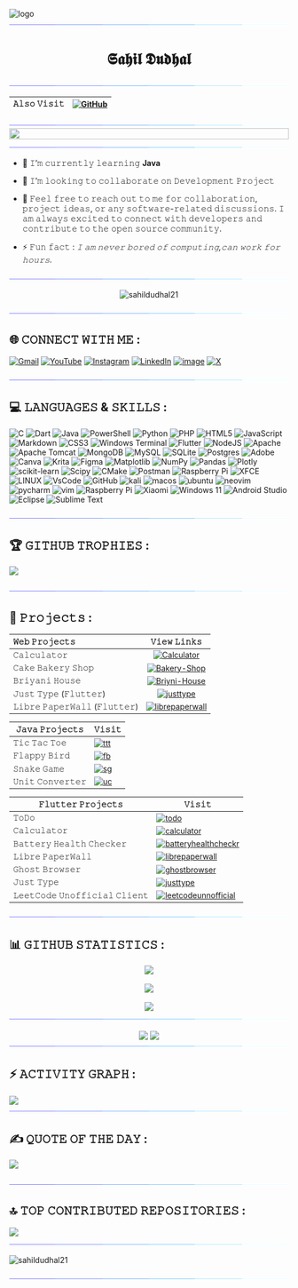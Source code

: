 

![logo](20240303_1927361-ezgif.com-video-to-gif-converter.gif)
<img src="line11.gif">

<h1 align="center">𝕾𝖆𝖍𝖎𝖑 𝕯𝖚𝖉𝖍𝖆𝖑</h1>
<img src="line11.gif">


|𝙰𝚕𝚜𝚘 𝚅𝚒𝚜𝚒𝚝| [![GitHub](https://img.shields.io/badge/GitHub-%23121011.svg?style=flat&logo=github&logoColor=white)](https://github.com/SahilDProjects) |
|:--------:|:------:|


<!-- <h4 align="center">𝙰 𝚙𝚊𝚜𝚜𝚒𝚘𝚗𝚊𝚝𝚎 𝚙𝚛𝚘𝚐𝚛𝚊𝚖𝚖𝚎𝚛 𝚏𝚛𝚘𝚖 𝙸𝚗𝚍𝚒𝚊</h4> -->
<img src="line11.gif">
<img height="20%" width="99.99% align="centre" src="IMG_20230828_202253.jpg">
<img src="line11.gif">
<p align="centre">

- 🌱 𝙸’𝚖 𝚌𝚞𝚛𝚛𝚎𝚗𝚝𝚕𝚢 𝚕𝚎𝚊𝚛𝚗𝚒𝚗𝚐 <b>Java</b>

- 👯 𝙸’𝚖 𝚕𝚘𝚘𝚔𝚒𝚗𝚐 𝚝𝚘 𝚌𝚘𝚕𝚕𝚊𝚋𝚘𝚛𝚊𝚝𝚎 𝚘𝚗 𝙳𝚎𝚟𝚎𝚕𝚘𝚙𝚖𝚎𝚗𝚝 𝙿𝚛𝚘𝚓𝚎𝚌𝚝

- 🎫️ 𝙵𝚎𝚎𝚕 𝚏𝚛𝚎𝚎 𝚝𝚘 𝚛𝚎𝚊𝚌𝚑 𝚘𝚞𝚝 𝚝𝚘 𝚖𝚎 𝚏𝚘𝚛 𝚌𝚘𝚕𝚕𝚊𝚋𝚘𝚛𝚊𝚝𝚒𝚘𝚗, 𝚙𝚛𝚘𝚓𝚎𝚌𝚝 𝚒𝚍𝚎𝚊𝚜, 𝚘𝚛 𝚊𝚗𝚢 𝚜𝚘𝚏𝚝𝚠𝚊𝚛𝚎-𝚛𝚎𝚕𝚊𝚝𝚎𝚍 𝚍𝚒𝚜𝚌𝚞𝚜𝚜𝚒𝚘𝚗𝚜. 𝙸 𝚊𝚖 𝚊𝚕𝚠𝚊𝚢𝚜 𝚎𝚡𝚌𝚒𝚝𝚎𝚍 𝚝𝚘 𝚌𝚘𝚗𝚗𝚎𝚌𝚝 𝚠𝚒𝚝𝚑 𝚍𝚎𝚟𝚎𝚕𝚘𝚙𝚎𝚛𝚜 𝚊𝚗𝚍 𝚌𝚘𝚗𝚝𝚛𝚒𝚋𝚞𝚝𝚎 𝚝𝚘 𝚝𝚑𝚎 𝚘𝚙𝚎𝚗 𝚜𝚘𝚞𝚛𝚌𝚎 𝚌𝚘𝚖𝚖𝚞𝚗𝚒𝚝𝚢.

- ⚡ 𝙵𝚞𝚗 𝚏𝚊𝚌𝚝 : <i>𝙸 𝚊𝚖 𝚗𝚎𝚟𝚎𝚛 𝚋𝚘𝚛𝚎𝚍 𝚘𝚏 𝚌𝚘𝚖𝚙𝚞𝚝𝚒𝚗𝚐,𝚌𝚊𝚗 𝚠𝚘𝚛𝚔 𝚏𝚘𝚛 𝚑𝚘𝚞𝚛𝚜.</i>

</p> <!-- kay re bhuspangya  -->
<img src="line11.gif">
<p align="center"> <img src="https://komarev.com/ghpvc/?username=sahildudhal21&label=🧑🏻‍💼+Profile+views&color=0e75b6&style=flat" alt="sahildudhal21"/></p>
<img src="line11.gif">

## 🌐 𝙲𝙾𝙽𝙽𝙴𝙲𝚃 𝚆𝙸𝚃𝙷 𝙼𝙴 :
[![Gmail](https://img.shields.io/badge/-Gmail-c14438?logo=Gmail&logoColor=white)](mailto:sahildudhal1364@gmail.com)
[![YouTube](https://img.shields.io/badge/YouTube-%23FF0000.svg?logo=YouTube&logoColor=white)](https://www.youtube.com/@sahild11) [![Instagram](https://img.shields.io/badge/Instagram-%23E4405F.svg?logo=Instagram&logoColor=white)](https://www.instagram.com/sahil_dudhal_11) [![LinkedIn](https://img.shields.io/badge/LinkedIn-%230077B5.svg?logo=linkedin&logoColor=white)](https://linkedin.com/in/sahil-dudhal-1b11b925a)
[![image](https://img.shields.io/badge/Telegram-2CA5E0?logo=telegram&logoColor=white)](http://t.me/Sahil_Dudhal) 
[![X](https://img.shields.io/badge/X-black.svg?logo=X&logoColor=white)](https://x.com/sahild1311) 

<img src="line11.gif">

## 💻 𝙻𝙰𝙽𝙶𝚄𝙰𝙶𝙴𝚂 & 𝚂𝙺𝙸𝙻𝙻𝚂 :
![C](https://img.shields.io/badge/c-%2300599C.svg?style=flat&logo=c&logoColor=white) 
![Dart](https://img.shields.io/badge/dart-%230175C2.svg?style=flat&logo=dart&logoColor=white) 
![Java](https://img.shields.io/badge/java-%23ED8B00.svg?style=flat&logo=openjdk&logoColor=white) 
![PowerShell](https://img.shields.io/badge/PowerShell-%235391FE.svg?style=flat&logo=powershell&logoColor=white) 
![Python](https://img.shields.io/badge/python-3670A0?style=flat&logo=python&logoColor=ffdd54) 
![PHP](https://img.shields.io/badge/php-%23777BB4.svg?style=flat&logo=php&logoColor=white) 
![HTML5](https://img.shields.io/badge/html5-%23E34F26.svg?style=flat&logo=html5&logoColor=white) 
![JavaScript](https://img.shields.io/badge/javascript-%23323330.svg?style=flat&logo=javascript&logoColor=%23F7DF1E) 
![Markdown](https://img.shields.io/badge/markdown-%23000000.svg?style=flat&logo=markdown&logoColor=white)
![CSS3](https://img.shields.io/badge/css3-%231572B6.svg?style=flat&logo=css3&logoColor=white) 
![Windows Terminal](https://img.shields.io/badge/Windows%20Terminal-%234D4D4D.svg?style=flat&logo=windows-terminal&logoColor=white)
![Flutter](https://img.shields.io/badge/Flutter-%2302569B.svg?style=flat&logo=Flutter&logoColor=white)
![NodeJS](https://img.shields.io/badge/node.js-6DA55F?style=flat&logo=node.js&logoColor=white) 
![Apache](https://img.shields.io/badge/apache-%23D42029.svg?style=flat&logo=apache&logoColor=white)
![Apache Tomcat](https://img.shields.io/badge/apache%20tomcat-%23F8DC75.svg?style=flat&logo=apache-tomcat&logoColor=black)
![MongoDB](https://img.shields.io/badge/MongoDB-%234ea94b.svg?style=flat&logo=mongodb&logoColor=white)
![MySQL](https://img.shields.io/badge/mysql-4479A1.svg?style=flat&logo=mysql&logoColor=white) 
![SQLite](https://img.shields.io/badge/sqlite-%2307405e.svg?style=flat&logo=sqlite&logoColor=white)
![Postgres](https://img.shields.io/badge/postgres-%23316192.svg?style=flat&logo=postgresql&logoColor=white) 
![Adobe](https://img.shields.io/badge/adobe-%23FF0000.svg?style=flat&logo=Adobe&logoColor=white)
![Canva](https://img.shields.io/badge/Canva-%2300C4CC.svg?style=flat&logo=Canva&logoColor=white) 
![Krita](https://img.shields.io/badge/Krita-203759?style=flat&logo=krita&logoColor=EEF37B) 
![Figma](https://img.shields.io/badge/figma-%23F24E1E.svg?style=flat&logo=figma&logoColor=white) 
![Matplotlib](https://img.shields.io/badge/Matplotlib-%23ffffff.svg?style=flat&logo=Matplotlib&logoColor=black)
![NumPy](https://img.shields.io/badge/numpy-%23013243.svg?style=flat&logo=numpy&logoColor=white)
![Pandas](https://img.shields.io/badge/pandas-%23150458.svg?style=flat&logo=pandas&logoColor=white) 
![Plotly](https://img.shields.io/badge/Plotly-%233F4F75.svg?style=flat&logo=plotly&logoColor=white)
![scikit-learn](https://img.shields.io/badge/scikit--learn-%23F7931E.svg?style=flat&logo=scikit-learn&logoColor=white) 
![Scipy](https://img.shields.io/badge/SciPy-%230C55A5.svg?style=flat&logo=scipy&logoColor=%white)
![CMake](https://img.shields.io/badge/CMake-%23008FBA.svg?style=flat&logo=cmake&logoColor=white)
![Postman](https://img.shields.io/badge/Postman-FF6C37?style=flat&logo=postman&logoColor=white) 
![Raspberry Pi](https://img.shields.io/badge/-Raspberry_Pi-C51A4A?style=flat&logo=Raspberry-Pi)
![XFCE](https://img.shields.io/badge/XFCE-%232284F2.svg?style=flat&logo=xfce&logoColor=white) 
![LINUX](https://img.shields.io/badge/Linux-FCC624?style=flat&logo=linux&logoColor=black) 
![VsCode](https://img.shields.io/badge/Visual_Studio-5C2D91?style=flat&logo=visual%20studio&logoColor=white) 
![GitHub](https://img.shields.io/badge/GitHub-%23121011.svg?style=flat&logo=github&logoColor=white)
![kali](https://img.shields.io/badge/Kali_Linux-557C94?style=flat&logo=kali-linux&logoColor=white) 
![macos](https://img.shields.io/badge/mac%20os-000000?style=flate&logo=apple&logoColor=white)
![ubuntu](https://img.shields.io/badge/Ubuntu-E95420?style=flat&logo=ubuntu&logoColor=white)
![neovim](https://img.shields.io/badge/NeoVim-%2357A143.svg?&style=flat&logo=neovim&logoColor=white) 
![pycharm](https://img.shields.io/badge/PyCharm-000000.svg?&style=flat&logo=PyCharm&logoColor=white) 
![vim](https://img.shields.io/badge/VIM-%2311AB00.svg?&style=flat&logo=vim&logoColor=white) 
![Raspberry Pi](https://img.shields.io/badge/-RaspberryPi-C51A4A?style=flat&logo=Raspberry-Pi) 
![Xiaomi](https://img.shields.io/badge/Xiaomi-%23FF6900.svg?style=flat&logo=xiaomi&logoColor=white)
![Windows 11](https://img.shields.io/badge/Windows%2011-%230079d5.svg?style=flat&logo=Windows%2011&logoColor=white)
![Android Studio](https://img.shields.io/badge/android%20studio-346ac1?style=flat&logo=android%20Studio&logoColor=white)
![Eclipse](https://img.shields.io/badge/Eclipse-FE7A16.svg?style=flat&logo=Eclipse&logoColor=white)
![Sublime Text](https://img.shields.io/badge/sublime_text-%23575757.svg?style=flat&logo=Sublime-Text&logoColor=important)

<img src="line11.gif">

## 🏆 𝙶𝙸𝚃𝙷𝚄𝙱 𝚃𝚁𝙾𝙿𝙷𝙸𝙴𝚂 :
![](https://github-profile-trophy.vercel.app/?username=SAHILDUDHAL21&theme=radical&no-frame=false&no-bg=false&margin-w=4)

<img src="line11.gif">

## 🥇 𝙿𝚛𝚘𝚓𝚎𝚌𝚝𝚜 :

|  𝚆𝚎𝚋 𝙿𝚛𝚘𝚓𝚎𝚌𝚝𝚜    | 𝚅𝚒𝚎𝚠 𝙻𝚒𝚗𝚔𝚜|
|:-------------------|:----------:|
| 𝙲𝚊𝚕𝚌𝚞𝚕𝚊𝚝𝚘𝚛         |[![Calculator](https://img.shields.io/badge/Visit-blue.svg)](https://sahildprojects.github.io/Calculator/)|
| 𝙲𝚊𝚔𝚎 𝙱𝚊𝚔𝚎𝚛𝚢 𝚂𝚑𝚘𝚙   |[![Bakery-Shop](https://img.shields.io/badge/Visit-blue.svg)](https://sahildprojects.github.io/Trisha_Bakers/)|
| 𝙱𝚛𝚒𝚢𝚊𝚗𝚒 𝙷𝚘𝚞𝚜𝚎      |[![Briyni-House](https://img.shields.io/badge/Visit-blue.svg)](https://sahildprojects.github.io/The-Famous-Briyani-Bro-s/)|
| 𝙹𝚞𝚜𝚝 𝚃𝚢𝚙𝚎 (𝙵𝚕𝚞𝚝𝚝𝚎𝚛) |[![justtype](https://img.shields.io/badge/Visit-blue.svg)](https://sahildudhal21.github.io/Just-Type-Web/)|
| 𝙻𝚒𝚋𝚛𝚎 𝙿𝚊𝚙𝚎𝚛𝚆𝚊𝚕𝚕 (𝙵𝚕𝚞𝚝𝚝𝚎𝚛)     |[![librepaperwall](https://img.shields.io/badge/Visit-blue.svg)](https://sahildudhal21.github.io/Libre-PaperWall-Web/)|

|𝙹𝚊𝚟𝚊 𝙿𝚛𝚘𝚓𝚎𝚌𝚝𝚜|𝚅𝚒𝚜𝚒𝚝|
|-------------|-----|
|𝚃𝚒𝚌 𝚃𝚊𝚌 𝚃𝚘𝚎|[![ttt](https://img.shields.io/badge/Visit-blue.svg)](https://github.com/SAHILDUDHAL21/Tic-Tac-Toe)|
|𝙵𝚕𝚊𝚙𝚙𝚢 𝙱𝚒𝚛𝚍|[![fb](https://img.shields.io/badge/Visit-blue.svg)](https://github.com/SAHILDUDHAL21/Flappy-Bird)|
|𝚂𝚗𝚊𝚔𝚎 𝙶𝚊𝚖𝚎|[![sg](https://img.shields.io/badge/Visit-blue.svg)](https://github.com/SAHILDUDHAL21/Snake-Game)|
|𝚄𝚗𝚒𝚝 𝙲𝚘𝚗𝚟𝚎𝚛𝚝𝚎𝚛| [![uc](https://img.shields.io/badge/Visit-blue.svg)](https://github.com/SAHILDUDHAL21/Unit-Converter)|


|𝙵𝚕𝚞𝚝𝚝𝚎𝚛 𝙿𝚛𝚘𝚓𝚎𝚌𝚝𝚜|𝚅𝚒𝚜𝚒𝚝|
|-------------|-----|
| 𝚃𝚘𝙳𝚘|[![todo](https://img.shields.io/badge/Visit-blue.svg)](https://github.com/SAHILDUDHAL21/To-Do)|
|𝙲𝚊𝚕𝚌𝚞𝚕𝚊𝚝𝚘𝚛|[![calculator](https://img.shields.io/badge/Visit-blue.svg)](https://github.com/SAHILDUDHAL21/Flutter-Calculator)|
|𝙱𝚊𝚝𝚝𝚎𝚛𝚢 𝙷𝚎𝚊𝚕𝚝𝚑 𝙲𝚑𝚎𝚌𝚔𝚎𝚛|[![batteryhealthcheckr](https://img.shields.io/badge/Visit-blue.svg)](https://github.com/SAHILDUDHAL21/Battery-Info)|
|𝙻𝚒𝚋𝚛𝚎 𝙿𝚊𝚙𝚎𝚛𝚆𝚊𝚕𝚕|[![librepaperwall](https://img.shields.io/badge/Visit-blue.svg)](https://github.com/SAHILDUDHAL21/libre-PaperWall)|
|𝙶𝚑𝚘𝚜𝚝 𝙱𝚛𝚘𝚠𝚜𝚎𝚛|[![ghostbrowser](https://img.shields.io/badge/Visit-blue.svg)](https://github.com/SAHILDUDHAL21/Ghost-Browser)|
|𝙹𝚞𝚜𝚝 𝚃𝚢𝚙𝚎|[![justtype](https://img.shields.io/badge/Visit-blue.svg)](https://github.com/SAHILDUDHAL21/Just-Type)|
|𝙻𝚎𝚎𝚝𝙲𝚘𝚍𝚎 𝚄𝚗𝚘𝚏𝚏𝚒𝚌𝚒𝚊𝚕 𝙲𝚕𝚒𝚎𝚗𝚝|[![leetcodeunnofficial](https://img.shields.io/badge/Visit-blue.svg)](https://github.com/SAHILDUDHAL21/LeetCode-Unofficial-Mobile-App?tab=readme-ov-file#-screenshots--demo)|


<img src="line11.gif">

## 📊 𝙶𝙸𝚃𝙷𝚄𝙱 𝚂𝚃𝙰𝚃𝙸𝚂𝚃𝙸𝙲𝚂 :
<div align="center">
<!-- kay re benstrock -->

![](https://github-readme-stats.vercel.app/api?username=SAHILDUDHAL21&theme=blue-green&hide_border=false&include_all_commits=false&count_private=true&langs_count=200&disable_animations=false)

![](https://github-readme-streak-stats.herokuapp.com/?user=SAHILDUDHAL21&theme=blue-green&hide_border=false&disable_animations=false)
<br/>

![](https://github-readme-stats.vercel.app/api/top-langs/?username=SAHILDUDHAL21&theme=blue-green&hide_border=false&include_all_commits=false&count_private=true&layout=compact&langs_count=200&disable_animations=false)
<img src="https://github.com/SAHILDUDHAL21/SAHILDUDHAL21/blob/main/line11.gif">
</div>
<!-- kay kartoy itha re mc -->
<div align="center">
 
<img align="center" src="http://github-profile-summary-cards.vercel.app/api/cards/productive-time?username=sahildudhal21&theme=blue_green" height="180em" />
<img align="center" src="http://github-profile-summary-cards.vercel.app/api/cards/profile-details?username=sahildudhal21&theme=blue_green" height="180em" />
</div> 

<!-- tuza ... la b* -->

<img src="line11.gif">

## ⚡ 𝙰𝙲𝚃𝙸𝚅𝙸𝚃𝚈 𝙶𝚁𝙰𝙿𝙷 :
<img align="center" src="https://github-readme-activity-graph.vercel.app/graph?username=sahildudhal21&theme=react-dark"/>

<img src="line11.gif">
<!-- jaa pal itha nako dok lau -->

## ✍️ 𝚀𝚄𝙾𝚃𝙴 𝙾𝙵 𝚃𝙷𝙴 𝙳𝙰𝚈 :
![](https://quotes-github-readme.vercel.app/api?type=horizontal&theme=merko)

<img src="https://github.com/SAHILDUDHAL21/SAHILDUDHAL21/blob/main/line11.gif">

<!-- f**k you  -->

## 🔝 𝚃𝙾𝙿 𝙲𝙾𝙽𝚃𝚁𝙸𝙱𝚄𝚃𝙴𝙳 𝚁𝙴𝙿𝙾𝚂𝙸𝚃𝙾𝚁𝙸𝙴𝚂 :
![](https://github-contributor-stats.vercel.app/api?username=sahildudhal21&limit=7&theme=blue-green&combine_all_yearly_contributions=true&langs_count=50)
<img src="https://github.com/SAHILDUDHAL21/SAHILDUDHAL21/blob/main/line11.gif">
 <p align="left"> <img src="https://komarev.com/ghpvc/?username=sahildudhal21&label=👨‍💼+Profile+views&color=0D98BA&style=flat" alt="sahildudhal21"/> </p>
<img src="https://github.com/SAHILDUDHAL21/SAHILDUDHAL21/blob/main/line11.gif">





